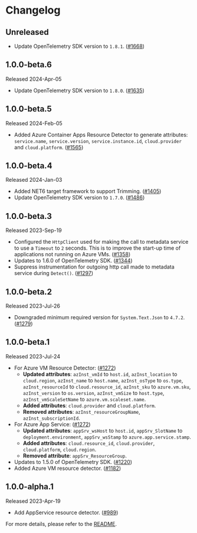 # Changelog

## Unreleased

* Update OpenTelemetry SDK version to `1.8.1`.
  ([#1668](https://github.com/open-telemetry/opentelemetry-dotnet-contrib/pull/1668))

## 1.0.0-beta.6

Released 2024-Apr-05

* Update OpenTelemetry SDK version to `1.8.0`.
  ([#1635](https://github.com/open-telemetry/opentelemetry-dotnet-contrib/pull/1635))

## 1.0.0-beta.5

Released 2024-Feb-05

* Added Azure Container Apps Resource Detector to generate attributes:
  `service.name`, `service.version`, `service.instance.id`, `cloud.provider` and
  `cloud.platform`.
  ([#1565](https://github.com/open-telemetry/opentelemetry-dotnet-contrib/pull/1565))

## 1.0.0-beta.4

Released 2024-Jan-03

* Added NET6 target framework to support Trimming.
  ([#1405](https://github.com/open-telemetry/opentelemetry-dotnet-contrib/pull/1405))
* Update OpenTelemetry SDK version to `1.7.0`.
  ([#1486](https://github.com/open-telemetry/opentelemetry-dotnet-contrib/pull/1486))

## 1.0.0-beta.3

Released 2023-Sep-19

* Configured the `HttpClient` used for making the call to metadata service to
  use a `Timeout` to `2` seconds. This is to improve the start-up time of
  applications not running on Azure VMs.
  ([#1358](https://github.com/open-telemetry/opentelemetry-dotnet-contrib/pull/1358))
* Updates to 1.6.0 of OpenTelemetry SDK.
  ([#1344](https://github.com/open-telemetry/opentelemetry-dotnet-contrib/pull/1344))
* Suppress instrumentation for outgoing http call made to metadata service
  during `Detect()`.
  ([#1297](https://github.com/open-telemetry/opentelemetry-dotnet-contrib/pull/1297))

## 1.0.0-beta.2

Released 2023-Jul-26

* Downgraded minimum required version for `System.Text.Json` to `4.7.2`.
  ([#1279](https://github.com/open-telemetry/opentelemetry-dotnet-contrib/pull/1279))

## 1.0.0-beta.1

Released 2023-Jul-24

* For Azure VM Resource Detector:
  ([#1272](https://github.com/open-telemetry/opentelemetry-dotnet-contrib/pull/1272/files))
  * **Updated attributes**: `azInst_vmId` to `host.id`, `azInst_location` to
    `cloud.region`, `azInst_name` to `host.name`, `azInst_osType` to `os.type`,
    `azInst_resourceId` to `cloud.resource_id`, `azInst_sku` to `azure.vm.sku`,
    `azInst_version` to `os.version`, `azInst_vmSize` to `host.type`,
    `azInst_vmScaleSetName` to `azure.vm.scaleset.name`.
  * **Added attributes**: `cloud.provider` and `cloud.platform`.
  * **Removed attributes**: `azInst_resourceGroupName`, `azInst_subscriptionId`.
* For Azure App Service:
 ([#1272](https://github.com/open-telemetry/opentelemetry-dotnet-contrib/pull/1272/files))
  * **Updated attributes**: `appSrv_wsHost` to `host.id`, `appSrv_SlotName` to
    `deployment.environment`, `appSrv_wsStamp` to `azure.app.service.stamp`.
  * **Added attributes**: `cloud.resource_id`, `cloud.provider`,
    `cloud.platform`, `cloud.region`.
  * **Removed attribute**: `appSrv_ResourceGroup`.
* Updates to 1.5.0 of OpenTelemetry SDK.
  ([#1220](https://github.com/open-telemetry/opentelemetry-dotnet-contrib/pull/1220))
* Added Azure VM resource detector.
  ([#1182](https://github.com/open-telemetry/opentelemetry-dotnet-contrib/pull/1182))

## 1.0.0-alpha.1

Released 2023-Apr-19

* Add AppService resource detector.
  ([#989](https://github.com/open-telemetry/opentelemetry-dotnet-contrib/pull/989))

For more details, please refer to the [README](README.md).
